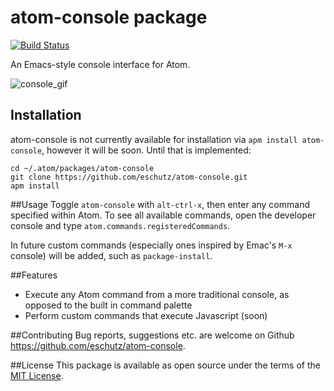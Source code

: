 # atom-console package
[![Build Status](https://travis-ci.org/eschutz/atom-console.svg?branch=master)](https://travis-ci.org/eschutz/atom-console)

An Emacs-style console interface for Atom.

![console_gif](https://cloud.githubusercontent.com/assets/17667220/19153791/74b184d0-8c1f-11e6-9829-8b654ceb99bc.gif)

## Installation
atom-console is not currently available for installation via `apm install atom-console`, however it will be soon.
Until that is implemented:

```
cd ~/.atom/packages/atom-console
git clone https://github.com/eschutz/atom-console.git
apm install
```

##Usage
Toggle `atom-console` with `alt-ctrl-x`, then enter any command specified within Atom. To see all available commands, open the developer console and type `atom.commands.registeredCommands`.

In future custom commands (especially ones inspired by Emac's `M-x` console) will be added, such as `package-install`.

##Features
* Execute any Atom command from a more traditional console, as opposed to the built in command palette
* Perform custom commands that execute Javascript (soon)

##Contributing
Bug reports, suggestions etc. are welcome on Github https://github.com/eschutz/atom-console.

##License
This package is available as open source under the terms of the [MIT License](https://opensource.org/licenses/MIT).
